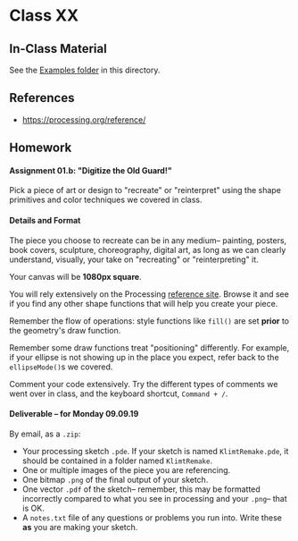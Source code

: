 # Class XX

## In-Class Material

See the [Examples folder](examples/) in this directory.

## References

- <https://processing.org/reference/>


## Homework

#### Assignment 01.b: "Digitize the Old Guard!"

Pick a piece of art or design to "recreate" or "reinterpret" using the shape primitives and color techniques we covered in class.

#### Details and Format

The piece you choose to recreate can be in any medium– painting, posters, book covers, sculpture, choreography, digital art, as long as we can clearly understand, visually, your take on "recreating" or "reinterpreting" it.

Your canvas will be **1080px square**.

You will rely extensively on the Processing [reference site](https://processing.org/reference/). Browse it and see if you find any other shape functions that will help you create your piece.

Remember the flow of operations: style functions like `fill()` are set **prior** to the geometry's draw function.

Remember some draw functions treat "positioning" differently. For example, if your ellipse is not showing up in the place you expect, refer back to the `ellipseMode()`s we covered.

Comment your code extensively. Try the different types of comments we went over in class, and the keyboard shortcut, `Command + /`.

#### Deliverable – for Monday 09.09.19

By email, as a `.zip`:

- Your processing sketch `.pde`. If your sketch is named `KlimtRemake.pde`, it should be contained in a folder named `KlimtRemake`.
- One or multiple images of the piece you are referencing.
- One bitmap `.png` of the final output of your sketch.
- One vector `.pdf` of the sketch– remember, this may be formatted incorrectly compared to what you see in processing and your `.png`– that is OK.
- A `notes.txt` file of any questions or problems you run into. Write these **as** you are making your sketch.
